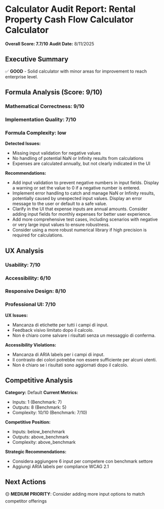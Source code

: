 # Calculator Audit Report: Rental Property Cash Flow Calculator Calculator

**Overall Score: 7.7/10**
**Audit Date:** 8/11/2025

## Executive Summary

✅ **GOOD** - Solid calculator with minor areas for improvement to reach enterprise level.

## Formula Analysis (Score: 9/10)

### Mathematical Correctness: 9/10
### Implementation Quality: 7/10
### Formula Complexity: low

**Detected Issues:**
- Missing input validation for negative values
- No handling of potential NaN or Infinity results from calculations
- Expenses are calculated annually, but not clearly indicated in the UI

**Recommendations:**
- Add input validation to prevent negative numbers in input fields.  Display a warning or set the value to 0 if a negative number is entered.
- Implement error handling to catch and manage NaN or Infinity results, potentially caused by unexpected input values. Display an error message to the user or default to a safe value.
- Clarify in the UI that expense inputs are annual amounts. Consider adding input fields for monthly expenses for better user experience.
- Add more comprehensive test cases, including scenarios with negative or very large input values to ensure robustness.
- Consider using a more robust numerical library if high precision is required for calculations.

## UX Analysis

### Usability: 7/10
### Accessibility: 6/10  
### Responsive Design: 8/10
### Professional UI: 7/10

**UX Issues:**
- Mancanza di etichette per tutti i campi di input.
- Feedback visivo limitato dopo il calcolo.
- Non è chiaro come salvare i risultati senza un messaggio di conferma.

**Accessibility Violations:**
- Mancanza di ARIA labels per i campi di input.
- Il contrasto dei colori potrebbe non essere sufficiente per alcuni utenti.
- Non è chiaro se i risultati sono aggiornati dopo il calcolo.

## Competitive Analysis

**Category:** Default
**Current Metrics:**
- Inputs: 1 (Benchmark: 7)
- Outputs: 8 (Benchmark: 5)
- Complexity: 10/10 (Benchmark: 7/10)

**Competitive Position:**
- Inputs: below_benchmark
- Outputs: above_benchmark  
- Complexity: above_benchmark

**Strategic Recommendations:**
- Considera aggiungere 6 input per competere con benchmark settore
- Aggiungi ARIA labels per compliance WCAG 2.1

## Next Actions

🟡 **MEDIUM PRIORITY**: Consider adding more input options to match competitor offerings
